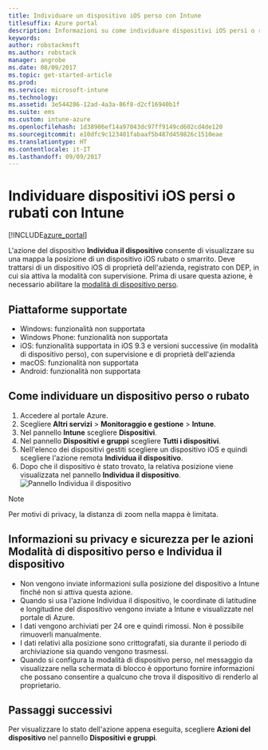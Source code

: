```yaml
---
title: Individuare un dispositivo iOS perso con Intune
titlesuffix: Azure portal
description: Informazioni su come individuare dispositivi iOS persi o rubati con Intune."
keywords: 
author: robstackmsft
ms.author: robstack
manager: angrobe
ms.date: 08/09/2017
ms.topic: get-started-article
ms.prod: 
ms.service: microsoft-intune
ms.technology: 
ms.assetid: 3e544286-12ad-4a3a-86f8-d2cf16940b1f
ms.suite: ems
ms.custom: intune-azure
ms.openlocfilehash: 1d38906ef14a97043dc97ff9149cd602cd4de120
ms.sourcegitcommit: e10dfc9c123401fabaaf5b487d459826c1510eae
ms.translationtype: HT
ms.contentlocale: it-IT
ms.lasthandoff: 09/09/2017
---
```

# <a name="locate-lost-or-stolen-ios-devices-with-intune"></a>Individuare dispositivi iOS persi o rubati con Intune


[!INCLUDE[azure_portal](./includes/azure_portal.md)]

L'azione del dispositivo **Individua il dispositivo** consente di visualizzare su una mappa la posizione di un dispositivo iOS rubato o smarrito. Deve trattarsi di un dispositivo iOS di proprietà dell'azienda, registrato con DEP, in cui sia attiva la modalità con supervisione. Prima di usare questa azione, è necessario abilitare la [modalità di dispositivo perso](/intune-azure/manage-devices/lost-mode.md).

## <a name="supported-platforms"></a>Piattaforme supportate

- Windows: funzionalità non supportata
- Windows Phone: funzionalità non supportata
- iOS: funzionalità supportata in iOS 9.3 e versioni successive (in modalità di dispositivo perso), con supervisione e di proprietà dell'azienda
- macOS: funzionalità non supportata
- Android: funzionalità non supportata

## <a name="how-to-locate-a-lost-or-stolen-device"></a>Come individuare un dispositivo perso o rubato

1. Accedere al portale Azure.
2. Scegliere **Altri servizi** > **Monitoraggio e gestione** > **Intune**.
3. Nel pannello **Intune** scegliere **Dispositivi**.
4. Nel pannello **Dispositivi e gruppi** scegliere **Tutti i dispositivi**.
5. Nell'elenco dei dispositivi gestiti scegliere un dispositivo iOS e quindi scegliere l'azione remota **Individua il dispositivo**.
6. Dopo che il dispositivo è stato trovato, la relativa posizione viene visualizzata nel pannello **Individua il dispositivo**.
    ![Pannello Individua il dispositivo](./media/locate-device.png)

>[!NOTE]
>Per motivi di privacy, la distanza di zoom nella mappa è limitata.

## <a name="security-and-privacy-information-for-the-lost-mode-and-locate-device-actions"></a>Informazioni su privacy e sicurezza per le azioni Modalità di dispositivo perso e Individua il dispositivo
- Non vengono inviate informazioni sulla posizione del dispositivo a Intune finché non si attiva questa azione.
- Quando si usa l'azione Individua il dispositivo, le coordinate di latitudine e longitudine del dispositivo vengono inviate a Intune e visualizzate nel portale di Azure.
- I dati vengono archiviati per 24 ore e quindi rimossi. Non è possibile rimuoverli manualmente.
- I dati relativi alla posizione sono crittografati, sia durante il periodo di archiviazione sia quando vengono trasmessi.
- Quando si configura la modalità di dispositivo perso, nel messaggio da visualizzare nella schermata di blocco è opportuno fornire informazioni che possano consentire a qualcuno che trova il dispositivo di renderlo al proprietario.


## <a name="next-steps"></a>Passaggi successivi

Per visualizzare lo stato dell'azione appena eseguita, scegliere **Azioni del dispositivo** nel pannello **Dispositivi e gruppi**.